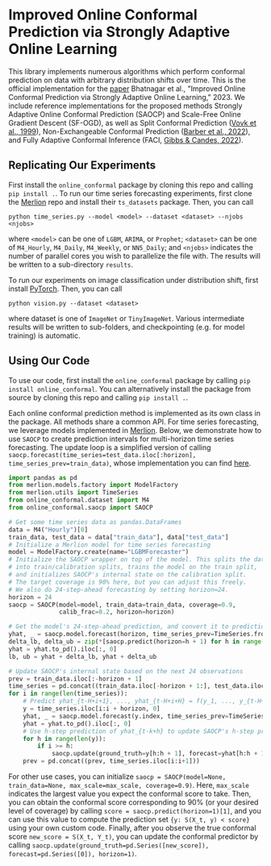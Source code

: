 # Improved Online Conformal Prediction via Strongly Adaptive Online Learning
This library implements numerous algorithms which perform conformal prediction on data with arbitrary distribution
shifts over time. This is the official implementation for the [paper](https://arxiv.org/abs/2302.07869) Bhatnagar et al.,
"Improved Online Conformal Prediction via Strongly Adaptive Online Learning," 2023. We include reference implementations
for the proposed methods Strongly Adaptive Online Conformal Prediction (SAOCP) and Scale-Free Online Gradient Descent
(SF-OGD), as well as Split Conformal Prediction ([Vovk et al., 1999](https://dl.acm.org/doi/10.5555/645528.657641)),
Non-Exchangeable Conformal Prediction ([Barber et al., 2022](https://arxiv.org/pdf/2202.13415.pdf)), and 
Fully Adaptive Conformal Inference (FACI, [Gibbs & Candes, 2022](https://arxiv.org/pdf/2208.08401.pdf)).

## Replicating Our Experiments
First install the `online_conformal` package by cloning this repo and calling ``pip install .``.
To run our time series forecasting experiments, first clone the [Merlion](https://github.com/salesforce/Merlion) repo
and install their `ts_datasets` package. Then, you can call
```shell
python time_series.py --model <model> --dataset <dataset> --njobs <njobs>
```
where `<model>` can be one of `LGBM`, `ARIMA`, or `Prophet`; `<dataset>` can be one of
`M4_Hourly`, `M4_Daily`, `M4_Weekly`, or `NN5_Daily`; and `<njobs>` indicates the number of 
parallel cores you wish to parallelize the file with. The results will be written to a sub-directory
`results`.

To run our experiments on image classification under distribution shift, first install [PyTorch](https://pytorch.org/).
Then, you can call
```shell
python vision.py --dataset <dataset>
```
where dataset is one of `ImageNet` or `TinyImageNet`. Various intermediate results will be written to
sub-folders, and checkpointing (e.g. for model training) is automatic.

## Using Our Code
To use our code, first install the `online_conformal` package by calling ``pip install online_conformal``. 
You can alternatively install the package from source by cloning this repo and calling ``pip install .``.

Each online conformal prediction method is implemented as its own class in the package. All methods share a common API.
For time series forecasting, we leverage models implemented in [Merlion](https://github.com/salesforce/Merlion).
Below, we demonstrate how to use `SAOCP` to create prediction intervals for multi-horizon time series forecasting.
The update loop is a simplified version of calling
`saocp.forecast(time_series=test_data.iloc[:horizon], time_series_prev=train_data)`, whose implementation you can find
[here](https://github.com/salesforce/online_conformal/blob/main/online_conformal/base.py#L116).

```python
import pandas as pd
from merlion.models.factory import ModelFactory
from merlion.utils import TimeSeries
from online_conformal.dataset import M4
from online_conformal.saocp import SAOCP

# Get some time series data as pandas.DataFrames
data = M4("Hourly")[0]
train_data, test_data = data["train_data"], data["test_data"]
# Initialize a Merlion model for time series forecasting
model = ModelFactory.create(name="LGBMForecaster")
# Initialize the SAOCP wrapper on top of the model. This splits the data 
# into train/calibration splits, trains the model on the train split, 
# and initializes SAOCP's internal state on the calibration split.
# The target coverage is 90% here, but you can adjust this freely.
# We also do 24-step-ahead forecasting by setting horizon=24.
horizon = 24
saocp = SAOCP(model=model, train_data=train_data, coverage=0.9,
              calib_frac=0.2, horizon=horizon)

# Get the model's 24-step-ahead prediction, and convert it to prediction intervals
yhat, _ = saocp.model.forecast(horizon, time_series_prev=TimeSeries.from_pd(train_data))
delta_lb, delta_ub = zip(*[saocp.predict(horizon=h + 1) for h in range(horizon)])
yhat = yhat.to_pd().iloc[:, 0]
lb, ub = yhat + delta_lb, yhat + delta_ub

# Update SAOCP's internal state based on the next 24 observations
prev = train_data.iloc[:-horizon + 1]
time_series = pd.concat((train_data.iloc[-horizon + 1:], test_data.iloc[:horizon]))
for i in range(len(time_series)):
    # Predict yhat_{t-H+i+1}, ..., yhat_{t-H+i+H} = f(y_1, ..., y_{t-H+i}) 
    y = time_series.iloc[i:i + horizon, 0]
    yhat, _ = saocp.model.forecast(y.index, time_series_prev=TimeSeries.from_pd(prev))
    yhat = yhat.to_pd().iloc[:, 0]
    # Use h-step prediction of yhat_{t-k+h} to update SAOCP's h-step prediction interval
    for h in range(len(y)):
        if i >= h:
            saocp.update(ground_truth=y[h:h + 1], forecast=yhat[h:h + 1], horizon=h + 1)
    prev = pd.concat((prev, time_series.iloc[i:i+1]))
```

For other use cases, you can initialize `saocp = SAOCP(model=None, train_data=None, max_scale=max_scale, coverage=0.9)`.
Here, `max_scale` indicates the largest value you expect the conformal score to take. Then, you can obtain the conformal
score corresponding to 90% (or your desired level of coverage) by calling `score = saocp.predict(horizon=1)[1]`, and
you can use this value to compute the prediction set `{y: S(X_t, y) < score}` using your own custom code. Finally, after
you observe the true conformal score `new_score = S(X_t, Y_t)`, you can update the conformal predictor by calling 
`saocp.update(ground_truth=pd.Series([new_score]), forecast=pd.Series([0]), horizon=1)`. 
